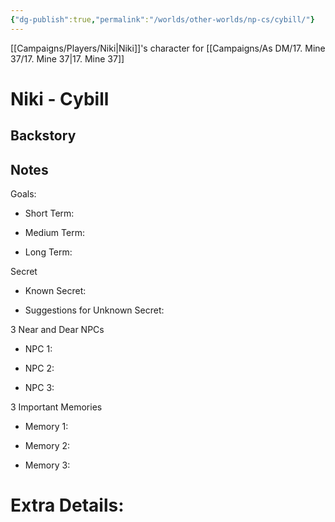 ```yaml
---
{"dg-publish":true,"permalink":"/worlds/other-worlds/np-cs/cybill/"}
---
```


[[Campaigns/Players/Niki\|Niki]]'s character for [[Campaigns/As DM/17. Mine 37/17. Mine 37\|17. Mine 37]]

# Niki - Cybill

## Backstory

  

## Notes

Goals:

- Short Term: 
    
- Medium Term:
    
- Long Term: 
    

  

Secret

- Known Secret: 
    
- Suggestions for Unknown Secret: 
    

  

3 Near and Dear NPCs

- NPC 1: 
    
- NPC 2: 
    
- NPC 3:
    

  

3 Important Memories

- Memory 1: 
    
- Memory 2: 
    
- Memory 3: 
    

  

# Extra Details: